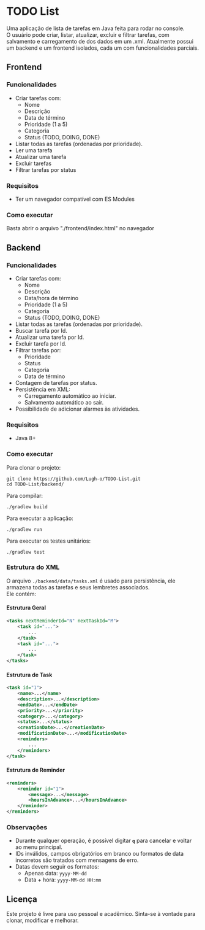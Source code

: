 # TODO List

Uma aplicação de lista de tarefas em Java feita para rodar no console.  
O usuário pode criar, listar, atualizar, excluir e filtrar tarefas, com salvamento e carregamento de dos dados em um .xml. Atualmente possui um backend e um frontend isolados, cada um com funcionalidades parciais.

## Frontend

### Funcionalidades
- Criar tarefas com:
  - Nome
  - Descrição
  - Data de término
  - Prioridade (1 a 5)
  - Categoria
  - Status (TODO, DOING, DONE)
- Listar todas as tarefas (ordenadas por prioridade).
- Ler uma tarefa
- Atualizar uma tarefa
- Excluir tarefas
- Filtrar tarefas por status

### Requisitos
- Ter um navegador compatível com ES Modules

### Como executar
Basta abrir o arquivo "./frontend/index.html" no navegador

## Backend

### Funcionalidades

- Criar tarefas com:
  - Nome
  - Descrição
  - Data/hora de término
  - Prioridade (1 a 5)
  - Categoria
  - Status (TODO, DOING, DONE)
- Listar todas as tarefas (ordenadas por prioridade).
- Buscar tarefa por Id.
- Atualizar uma tarefa por Id.
- Excluir tarefa por Id.
- Filtrar tarefas por:
  - Prioridade
  - Status
  - Categoria
  - Data de término
- Contagem de tarefas por status.
- Persistência em XML:
  - Carregamento automático ao iniciar.
  - Salvamento automático ao sair.
- Possibilidade de adicionar alarmes às atividades.

### Requisitos
- Java 8+

### Como executar


Para clonar o projeto:

    git clone https://github.com/Lugh-o/TODO-List.git
    cd TODO-List/backend/

Para compilar:

    ./gradlew build

Para executar a aplicação:

    ./gradlew run

Para executar os testes unitários:

    ./gradlew test


### Estrutura do XML
O arquivo `./backend/data/tasks.xml` é usado para persistência, ele armazena todas as tarefas e seus lembretes associados.  
Ele contém:

#### Estrutura Geral
```xml
<tasks nextReminderId="N" nextTaskId="M">
    <task id="...">
        ...
    </task>
    <task id="...">
        ...
    </task>
</tasks>
```

#### Estrutura de Task
```xml
<task id="1">
    <name>...</name>
    <description>...</description>
    <endDate>...</endDate>
    <priority>...</priority>
    <category>...</category>
    <status>...</status>
    <creationDate>...</creationDate>
    <modificationDate>...</modificationDate>
    <reminders>
        ...
    </reminders>
</task>
```

#### Estrutura de Reminder
```xml
<reminders>
    <reminder id="1">
        <message>...</message>
        <hoursInAdvance>...</hoursInAdvance>
    </reminder>
</reminders>
```

### Observações
-   Durante qualquer operação, é possível digitar **`q`** para cancelar e voltar ao menu principal.
-   IDs inválidos, campos obrigatórios em branco ou formatos de data incorretos são tratados com mensagens de erro.
-   Datas devem seguir os formatos:
	-   Apenas data: `yyyy-MM-dd`
	-   Data + hora: `yyyy-MM-dd HH:mm`

## Licença
Este projeto é livre para uso pessoal e acadêmico.  Sinta-se à vontade para clonar, modificar e melhorar.
